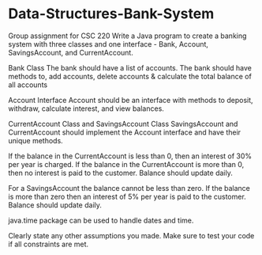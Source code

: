 # Data-Structures-Bank-System
Group assignment for CSC 220
Write a Java program to create a banking system with three classes and one interface - Bank, Account, SavingsAccount, and CurrentAccount. 

Bank Class 
The bank should have a list of accounts. 
The bank should have methods to, add accounts, delete accounts & calculate the total balance of all accounts
 
Account Interface
Account should be an interface with methods to deposit, withdraw, calculate interest, and view balances. 

CurrentAccount Class and SavingsAccount Class
SavingsAccount and CurrentAccount should implement the Account interface and have their unique methods. 

If the balance in the CurrentAccount is less than 0, then an interest of 30% per year is charged. If the balance in the CurrentAccount is more than 0, then no interest is paid to the customer. Balance should update daily. 

For a SavingsAccount the balance cannot be less than zero. If the balance is more than zero then an interest of 5% per year is paid to the customer. Balance should update daily.

java.time package can be used to handle dates and time. 

Clearly state any other assumptions you made. Make sure to test your code if all constraints are met.

